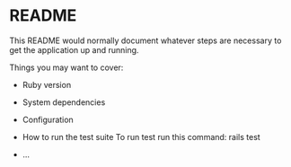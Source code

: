 # README

This README would normally document whatever steps are necessary to get the
application up and running.

Things you may want to cover:

* Ruby version

* System dependencies

* Configuration

* How to run the test suite
  To run test run this command: rails test

* ...
